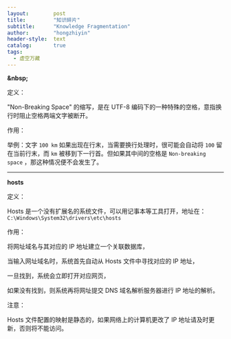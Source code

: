 ```yaml
---
layout:        post
title:         "知识碎片"
subtitle:      "Knowledge Fragmentation"
author:        "hongzhiyin"
header-style:  text
catalog:       true
tags:
  - 虚空万藏
---
```




**\&nbsp;**

定义：

"Non-Breaking Space" 的缩写，是在 UTF-8 编码下的一种特殊的空格，意指换行时阻止空格两端文字被断开。

作用：

举例：文字 `100 km` 如果出现在行末，当需要换行处理时，很可能会自动将 `100` 留在当前行末，而 `km` 被移到下一行首。但如果其中间的空格是 `Non-breaking space` ，那这种情况便不会发生了。



---



**hosts**

定义：

Hosts 是一个没有扩展名的系统文件，可以用记事本等工具打开，地址在： `C:\Windows\System32\drivers\etc\hosts`

作用：

将网址域名与其对应的 IP 地址建立一个关联数据库，

当输入网址域名时，系统首先自动从 Hosts 文件中寻找对应的 IP 地址，

一旦找到，系统会立即打开对应网页，

如果没有找到，则系统再将网址提交 DNS 域名解析服务器进行 IP 地址的解析。

注意：

Hosts 文件配置的映射是静态的，如果网络上的计算机更改了 IP 地址请及时更新，否则将不能访问。